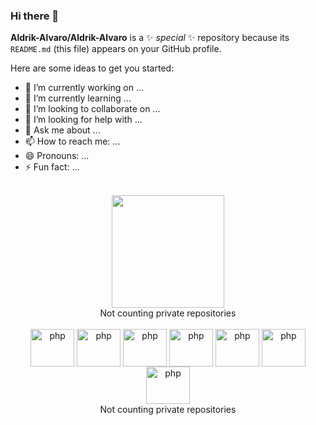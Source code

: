 ### Hi there 👋
**Aldrik-Alvaro/Aldrik-Alvaro** is a ✨ _special_ ✨ repository because its `README.md` (this file) appears on your GitHub profile.

Here are some ideas to get you started:

- 🔭 I’m currently working on ...
- 🌱 I’m currently learning ...
- 👯 I’m looking to collaborate on ...
- 🤔 I’m looking for help with ...
- 💬 Ask me about ...
- 📫 How to reach me: ...
- 😄 Pronouns: ...
- ⚡ Fun fact: ...


<br>
<div align = "center">
  <a href="https://github.com/Aldrik-Alvaro">
   <img height = "180em" src = "https://github-readme-stats.vercel.app/api?username=Aldrik-Alvaro&show_icons=true&theme=cobalt&include_all_commits=true&count_private=true" />
  </a>
  </br> Not counting private repositories
</div>

<br>

<div align = "center">
   <img align = "center" alt = "php" height = "60" width = "70" src ="https://cdn.jsdelivr.net/gh/devicons/devicon/icons/php/php-original.svg"/>
   <img align = "center" alt = "php" height = "60" width = "70" src ="https://cdn.jsdelivr.net/gh/devicons/devicon/icons/css3/css3-original-wordmark.svg"/>
   <img align = "center" alt = "php" height = "60" width = "70" src ="https://cdn.jsdelivr.net/gh/devicons/devicon/icons/html5/html5-original.svg"/>
   <img align = "center" alt = "php" height = "60" width = "70" src ="https://cdn.jsdelivr.net/gh/devicons/devicon/icons/java/java-original-wordmark.svg"/>
   <img align = "center" alt = "php" height = "60" width = "70" src ="https://cdn.jsdelivr.net/gh/devicons/devicon/icons/laravel/laravel-plain-wordmark.svg"/>
   <img align = "center" alt = "php" height = "60" width = "70" src ="https://cdn.jsdelivr.net/gh/devicons/devicon/icons/mysql/mysql-original-wordmark.svg"/>
   <img align = "center" alt = "php" height = "60" width = "70" src ="https://cdn.jsdelivr.net/gh/devicons/devicon/icons/oracle/oracle-original.svg"/>
  
   
  

  </a>
  </br> Not counting private repositories
</div>

